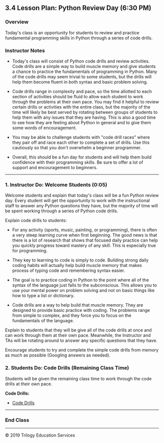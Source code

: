 ## 3.4 Lesson Plan: Python Review Day (6:30 PM)

### Overview

Today's class is an opportunity for students to review and practice fundamental programming skills in Python through a series of code drills.

### Instructor Notes

* Today's class will consist of Python code drills and review activities. Code drills are a simple way to build muscle memory and give students a chance to practice the fundamentals of programming in Python. Many of the code drills may seem trivial to some students, but the drills will help them become fluent in both syntax and basic problem solving.

* Code drills range in complexity and pace, so the time allotted to each section of activities should be fluid to allow each student to work through the problems at their own pace. You may find it helpful to review certain drills or activities with the entire class, but the majority of the time will likely be best served by rotating between groups of students to help them with any issues that they are having. This is also a good time to see how they are feeling about Python in general and to give them some words of encouragement.

* You may be able to challenge students with "code drill races" where they pair off and race each other to complete a set of drills. Use this cautiously so that you don't overwhelm a beginner programmer.

* Overall, this should be a fun day for students and will help them build confidence with their programming skills. Be sure to offer a lot of support and encouragement to beginners.

- - -

### 1. Instructor Do: Welcome Students (0:05)

Welcome students and explain that today's class will be a fun Python review day. Every student will get the opportunity to work with the instructional staff to answer any Python questions they have, but the majority of time will be spent working through a series of Python code drills.

Explain code drills to students:

* For any activity (sports, music, painting, or programming), there is often a very steep learning curve when first beginning. The good news is that there is a lot of research that shows that focused daily practice can help you quickly progress toward mastery of any skill. This is especially true for programming.

* They key to learning to code is simply to code. Building strong daily coding habits will actually help build muscle memory that makes process of typing code and remembering syntax easier.

* The goal is to practice coding in Python to the point where all of the syntax of the language just falls to the subconscious. This allows you to use your mental power on problem solving and not on basic things like how to type a list or dictionary.

* Code drills are a way to help build that muscle memory. They are designed to provide basic practice with coding. The problems range from simple to complex, and they force you to focus on the fundamentals of the language.

Explain to students that they will be give all of the code drills at once and can work through them at their own pace. Meanwhile, the Instructor and TAs will be rotating around to answer any specific questions that they have.

Encourage students to try and complete the simple code drills from memory as much as possible (Googling answers as needed).

### 2. Students Do: Code Drills (Remaining Class Time)

Students will be given the remaining class time to work through the code drills at their own pace.

**Code Drills:**

* [Code Drills](Activities/)

- - -

### End Class

- - -

© 2019 Trilogy Education Services
